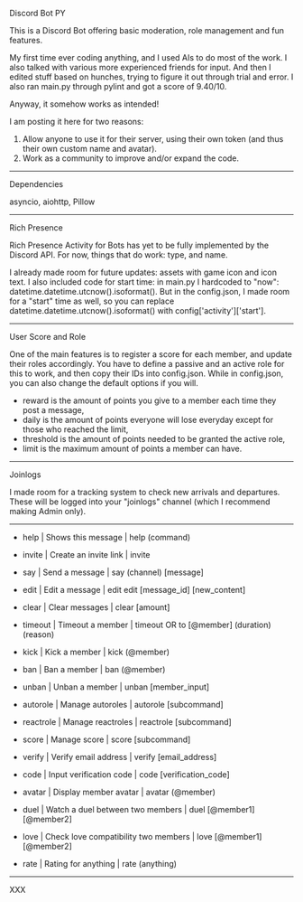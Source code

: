 Discord Bot PY

This is a Discord Bot offering basic moderation, role management and fun features.

My first time ever coding anything, and I used AIs to do most of the work. I also talked with various more experienced friends for input. And then I edited stuff based on hunches, trying to figure it out through trial and error. I also ran main.py through pylint and got a score of 9.40/10.

Anyway, it somehow works as intended!

I am posting it here for two reasons:
1. Allow anyone to use it for their server, using their own token (and thus their own custom name and avatar).
2. Work as a community to improve and/or expand the code.

---

Dependencies

asyncio, aiohttp, Pillow

---

Rich Presence

Rich Presence Activity for Bots has yet to be fully implemented by the Discord API.
For now, things that do work: type, and name.

I already made room for future updates: assets with game icon and icon text.
I also included code for start time: in main.py I hardcoded to "now": datetime.datetime.utcnow().isoformat().
But in the config.json, I made room for a "start" time as well, so you can replace datetime.datetime.utcnow().isoformat() with config['activity']['start'].

---

User Score and Role

One of the main features is to register a score for each member, and update their roles accordingly. You have to define a passive and an active role for this to work, and then copy their IDs into config.json. While in config.json, you can also change the default options if you will.

- reward is the amount of points you give to a member each time they post a message,
- daily is the amount of points everyone will lose everyday except for those who reached the limit,
- threshold is the amount of points needed to be granted the active role,
- limit is the maximum amount of points a member can have.

---

Joinlogs

I made room for a tracking system to check new arrivals and departures. These will be logged into your "joinlogs" channel (which I recommend making Admin only).

---

- help | Shows this message | help (command)
- invite | Create an invite link | invite

- say | Send a message | say (channel) [message]
- edit | Edit a message | edit edit [message_id] [new_content]
- clear | Clear messages | clear [amount]

- timeout | Timeout a member | timeout OR to [@member] (duration) (reason)
- kick | Kick a member | kick (@member)
- ban | Ban a member | ban (@member)
- unban | Unban a member | unban [member_input]

- autorole | Manage autoroles | autorole [subcommand]
- reactrole | Manage reactroles | reactrole [subcommand]
- score | Manage score | score [subcommand]
- verify | Verify email address | verify [email_address]
- code | Input verification code | code [verification_code]

- avatar | Display member avatar | avatar (@member)
- duel | Watch a duel between two members | duel [@member1] [@member2]
- love | Check love compatibility two members | love [@member1] [@member2]
- rate | Rating for anything | rate (anything)

---

XXX
